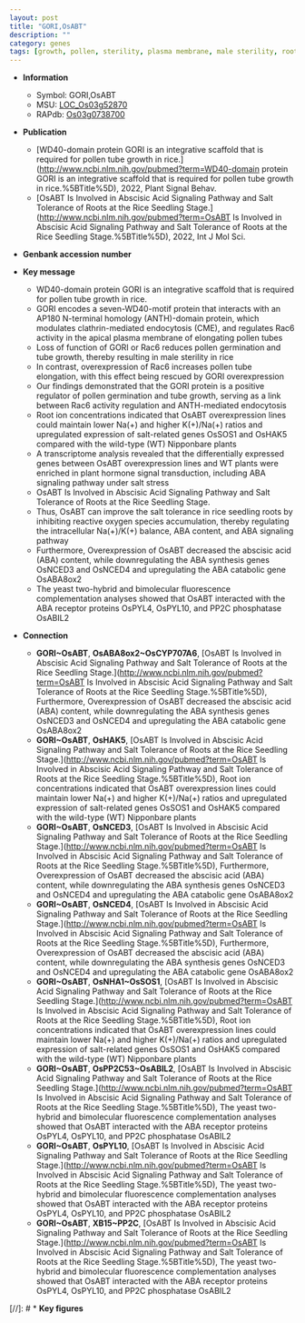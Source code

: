 ```yaml
---
layout: post
title: "GORI,OsABT"
description: ""
category: genes
tags: [growth, pollen, sterility, plasma membrane, male sterility, root, stress, seedling, salt, tolerance, ABA, salt tolerance, salt stress, R protein, abscisic acid, signal transduction,  ABA , reactive oxygen species, phosphatase]
---
```


* **Information**  
    + Symbol: GORI,OsABT  
    + MSU: [LOC_Os03g52870](http://rice.uga.edu/cgi-bin/ORF_infopage.cgi?orf=LOC_Os03g52870)  
    + RAPdb: [Os03g0738700](https://rapdb.dna.affrc.go.jp/locus/?name=Os03g0738700)  

* **Publication**  
    + [WD40-domain protein GORI is an integrative scaffold that is required for pollen tube growth in rice.](http://www.ncbi.nlm.nih.gov/pubmed?term=WD40-domain protein GORI is an integrative scaffold that is required for pollen tube growth in rice.%5BTitle%5D), 2022, Plant Signal Behav.
    + [OsABT Is Involved in Abscisic Acid Signaling Pathway and Salt Tolerance of Roots at the Rice Seedling Stage.](http://www.ncbi.nlm.nih.gov/pubmed?term=OsABT Is Involved in Abscisic Acid Signaling Pathway and Salt Tolerance of Roots at the Rice Seedling Stage.%5BTitle%5D), 2022, Int J Mol Sci.

* **Genbank accession number**  

* **Key message**  
    + WD40-domain protein GORI is an integrative scaffold that is required for pollen tube growth in rice.
    + GORI encodes a seven-WD40-motif protein that interacts with an AP180 N-terminal homology (ANTH)-domain protein, which modulates clathrin-mediated endocytosis (CME), and regulates Rac6 activity in the apical plasma membrane of elongating pollen tubes
    + Loss of function of GORI or Rac6 reduces pollen germination and tube growth, thereby resulting in male sterility in rice
    + In contrast, overexpression of Rac6 increases pollen tube elongation, with this effect being rescued by GORI overexpression
    + Our findings demonstrated that the GORI protein is a positive regulator of pollen germination and tube growth, serving as a link between Rac6 activity regulation and ANTH-mediated endocytosis
    + Root ion concentrations indicated that OsABT overexpression lines could maintain lower Na(+) and higher K(+)/Na(+) ratios and upregulated expression of salt-related genes OsSOS1 and OsHAK5 compared with the wild-type (WT) Nipponbare plants
    + A transcriptome analysis revealed that the differentially expressed genes between OsABT overexpression lines and WT plants were enriched in plant hormone signal transduction, including ABA signaling pathway under salt stress
    + OsABT Is Involved in Abscisic Acid Signaling Pathway and Salt Tolerance of Roots at the Rice Seedling Stage.
    + Thus, OsABT can improve the salt tolerance in rice seedling roots by inhibiting reactive oxygen species accumulation, thereby regulating the intracellular Na(+)/K(+) balance, ABA content, and ABA signaling pathway
    + Furthermore, Overexpression of OsABT decreased the abscisic acid (ABA) content, while downregulating the ABA synthesis genes OsNCED3 and OsNCED4 and upregulating the ABA catabolic gene OsABA8ox2
    + The yeast two-hybrid and bimolecular fluorescence complementation analyses showed that OsABT interacted with the ABA receptor proteins OsPYL4, OsPYL10, and PP2C phosphatase OsABIL2

* **Connection**  
    + __GORI~OsABT__, __OsABA8ox2~OsCYP707A6__, [OsABT Is Involved in Abscisic Acid Signaling Pathway and Salt Tolerance of Roots at the Rice Seedling Stage.](http://www.ncbi.nlm.nih.gov/pubmed?term=OsABT Is Involved in Abscisic Acid Signaling Pathway and Salt Tolerance of Roots at the Rice Seedling Stage.%5BTitle%5D),  Furthermore, Overexpression of OsABT decreased the abscisic acid (ABA) content, while downregulating the ABA synthesis genes OsNCED3 and OsNCED4 and upregulating the ABA catabolic gene OsABA8ox2
    + __GORI~OsABT__, __OsHAK5__, [OsABT Is Involved in Abscisic Acid Signaling Pathway and Salt Tolerance of Roots at the Rice Seedling Stage.](http://www.ncbi.nlm.nih.gov/pubmed?term=OsABT Is Involved in Abscisic Acid Signaling Pathway and Salt Tolerance of Roots at the Rice Seedling Stage.%5BTitle%5D),  Root ion concentrations indicated that OsABT overexpression lines could maintain lower Na(+) and higher K(+)/Na(+) ratios and upregulated expression of salt-related genes OsSOS1 and OsHAK5 compared with the wild-type (WT) Nipponbare plants
    + __GORI~OsABT__, __OsNCED3__, [OsABT Is Involved in Abscisic Acid Signaling Pathway and Salt Tolerance of Roots at the Rice Seedling Stage.](http://www.ncbi.nlm.nih.gov/pubmed?term=OsABT Is Involved in Abscisic Acid Signaling Pathway and Salt Tolerance of Roots at the Rice Seedling Stage.%5BTitle%5D),  Furthermore, Overexpression of OsABT decreased the abscisic acid (ABA) content, while downregulating the ABA synthesis genes OsNCED3 and OsNCED4 and upregulating the ABA catabolic gene OsABA8ox2
    + __GORI~OsABT__, __OsNCED4__, [OsABT Is Involved in Abscisic Acid Signaling Pathway and Salt Tolerance of Roots at the Rice Seedling Stage.](http://www.ncbi.nlm.nih.gov/pubmed?term=OsABT Is Involved in Abscisic Acid Signaling Pathway and Salt Tolerance of Roots at the Rice Seedling Stage.%5BTitle%5D),  Furthermore, Overexpression of OsABT decreased the abscisic acid (ABA) content, while downregulating the ABA synthesis genes OsNCED3 and OsNCED4 and upregulating the ABA catabolic gene OsABA8ox2
    + __GORI~OsABT__, __OsNHA1~OsSOS1__, [OsABT Is Involved in Abscisic Acid Signaling Pathway and Salt Tolerance of Roots at the Rice Seedling Stage.](http://www.ncbi.nlm.nih.gov/pubmed?term=OsABT Is Involved in Abscisic Acid Signaling Pathway and Salt Tolerance of Roots at the Rice Seedling Stage.%5BTitle%5D),  Root ion concentrations indicated that OsABT overexpression lines could maintain lower Na(+) and higher K(+)/Na(+) ratios and upregulated expression of salt-related genes OsSOS1 and OsHAK5 compared with the wild-type (WT) Nipponbare plants
    + __GORI~OsABT__, __OsPP2C53~OsABIL2__, [OsABT Is Involved in Abscisic Acid Signaling Pathway and Salt Tolerance of Roots at the Rice Seedling Stage.](http://www.ncbi.nlm.nih.gov/pubmed?term=OsABT Is Involved in Abscisic Acid Signaling Pathway and Salt Tolerance of Roots at the Rice Seedling Stage.%5BTitle%5D),  The yeast two-hybrid and bimolecular fluorescence complementation analyses showed that OsABT interacted with the ABA receptor proteins OsPYL4, OsPYL10, and PP2C phosphatase OsABIL2
    + __GORI~OsABT__, __OsPYL10__, [OsABT Is Involved in Abscisic Acid Signaling Pathway and Salt Tolerance of Roots at the Rice Seedling Stage.](http://www.ncbi.nlm.nih.gov/pubmed?term=OsABT Is Involved in Abscisic Acid Signaling Pathway and Salt Tolerance of Roots at the Rice Seedling Stage.%5BTitle%5D),  The yeast two-hybrid and bimolecular fluorescence complementation analyses showed that OsABT interacted with the ABA receptor proteins OsPYL4, OsPYL10, and PP2C phosphatase OsABIL2
    + __GORI~OsABT__, __XB15~PP2C__, [OsABT Is Involved in Abscisic Acid Signaling Pathway and Salt Tolerance of Roots at the Rice Seedling Stage.](http://www.ncbi.nlm.nih.gov/pubmed?term=OsABT Is Involved in Abscisic Acid Signaling Pathway and Salt Tolerance of Roots at the Rice Seedling Stage.%5BTitle%5D),  The yeast two-hybrid and bimolecular fluorescence complementation analyses showed that OsABT interacted with the ABA receptor proteins OsPYL4, OsPYL10, and PP2C phosphatase OsABIL2

[//]: # * **Key figures**  


